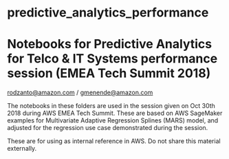 # predictive_analytics_performance
# Notebooks for Predictive Analytics for Telco &amp; IT Systems performance session (EMEA Tech Summit 2018)
rodzanto@amazon.com / gmenende@amazon.com

The notebooks in these folders are used in the session given on Oct 30th 2018 during AWS EMEA Tech Summit. These are based on AWS SageMaker examples for Multivariate Adaptive Regression Splines (MARS) model, and adjusted for the regression use case demonstrated during the session.

These are for using as internal reference in AWS. Do not share this material externally.


